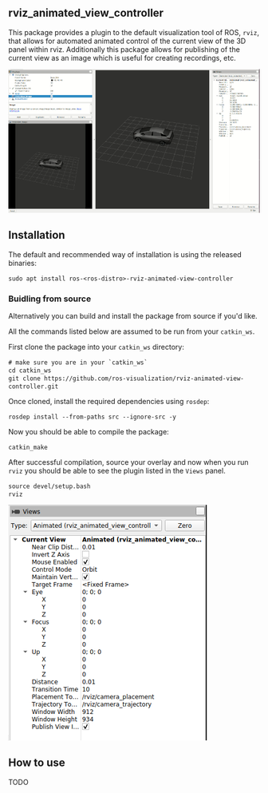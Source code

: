 ## rviz_animated_view_controller

This package provides a plugin to the default visualization tool of ROS, `rviz`, that allows for automated animated control of the current view of the 3D panel within rviz. Additionally this package allows for publishing of the current view as an image which is useful for creating recordings, etc.


![rviz_animated_view_controller_demo](docs/rviz_animated_demo.gif)

## Installation

The default and recommended way of installation is using the released binaries:

```
sudo apt install ros-<ros-distro>-rviz-animated-view-controller
```


### Buidling from source

Alternatively you can build and install the package from source if you'd like.

All the commands listed below are assumed to be run from your `catkin_ws`.

First clone the package into your `catkin_ws` directory:

```
# make sure you are in your `catkin_ws`
cd catkin_ws
git clone https://github.com/ros-visualization/rviz-animated-view-controller.git
```

Once cloned, install the required dependencies using `rosdep`:

```
rosdep install --from-paths src --ignore-src -y
```

Now you should be able to compile the package:

```
catkin_make
```

After successful compilation, source your overlay and now when you run `rviz` you
should be able to see the plugin listed in the `Views` panel.

```
source devel/setup.bash
rviz
```

![rviz_view_panel](docs/rviz_view_panel.png)


## How to use

TODO